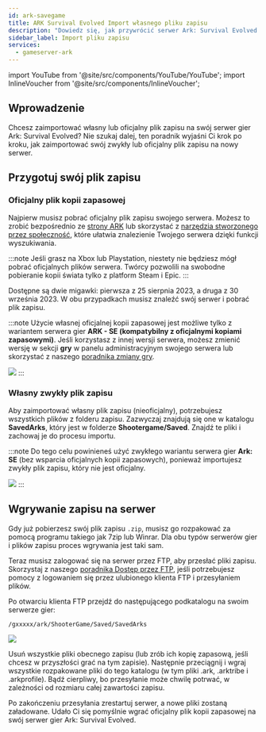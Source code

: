 ```yaml
---
id: ark-savegame
title: ARK Survival Evolved Import własnego pliku zapisu
description: "Dowiedz się, jak przywrócić serwer Ark: Survival Evolved za pomocą oficjalnych lub własnych kopii zapasowych, aby zapewnić płynną kontynuację rozgrywki → Sprawdź teraz"
sidebar_label: Import pliku zapisu
services:
  - gameserver-ark
---
```


import YouTube from '@site/src/components/YouTube/YouTube';
import InlineVoucher from '@site/src/components/InlineVoucher';

## Wprowadzenie

Chcesz zaimportować własny lub oficjalny plik zapisu na swój serwer gier Ark: Survival Evolved? Nie szukaj dalej, ten poradnik wyjaśni Ci krok po kroku, jak zaimportować swój zwykły lub oficjalny plik zapisu na nowy serwer.

<YouTube videoId="lvIIVOhAUjo" imageSrc="https://screensaver01.zap-hosting.com/index.php/s/riyYaWCc4562mTS/preview" title="Jak zdobyć serwer ARK:SE z oficjalnymi kopiami zapasowymi serwera" description="Wolisz zobaczyć wszystko w akcji, żeby lepiej zrozumieć? Mamy to! Zanurz się w naszym wideo, które wszystko Ci wyjaśni. Niezależnie czy się spieszysz, czy po prostu wolisz chłonąć informacje w najbardziej angażujący sposób!"/>

<InlineVoucher />

## Przygotuj swój plik zapisu

### Oficjalny plik kopii zapasowej

Najpierw musisz pobrać oficjalny plik zapisu swojego serwera. Możesz to zrobić bezpośrednio ze [strony ARK](https://survivetheark.com/index.php?/server-backups/) lub skorzystać z [narzędzia stworzonego przez społeczność](https://arkutils.netlify.app/tools/officialdownload), które ułatwia znalezienie Twojego serwera dzięki funkcji wyszukiwania.

:::note
Jeśli grasz na Xbox lub Playstation, niestety nie będziesz mógł pobrać oficjalnych plików serwera. Twórcy pozwolili na swobodne pobieranie kopii świata tylko z platform Steam i Epic.
:::

Dostępne są dwie migawki: pierwsza z 25 sierpnia 2023, a druga z 30 września 2023. W obu przypadkach musisz znaleźć swój serwer i pobrać plik zapisu.

:::note
Użycie własnej oficjalnej kopii zapasowej jest możliwe tylko z wariantem serwera gier **ARK - SE (kompatybilny z oficjalnymi kopiami zapasowymi)**. Jeśli korzystasz z innej wersji serwera, możesz zmienić wersję w sekcji **gry** w panelu administracyjnym swojego serwera lub skorzystać z naszego [poradnika zmiany gry](gameserver-gameswitch.md).

![](https://github.com/zaphosting/docs/assets/42719082/8f2ac8fa-2b23-4738-8d95-87c289e9d98a)
:::



### Własny zwykły plik zapisu

Aby zaimportować własny plik zapisu (nieoficjalny), potrzebujesz wszystkich plików z folderu zapisu. Zazwyczaj znajdują się one w katalogu **SavedArks**, który jest w folderze **Shootergame/Saved**. Znajdź te pliki i zachowaj je do procesu importu.

:::note
Do tego celu powinieneś użyć zwykłego wariantu serwera gier **Ark: SE** (bez wsparcia oficjalnych kopii zapasowych), ponieważ importujesz zwykły plik zapisu, który nie jest oficjalny.

![](https://github.com/zaphosting/docs/assets/42719082/43a6f039-778b-471f-82c8-91f1b8644a33)
:::



## Wgrywanie zapisu na serwer

Gdy już pobierzesz swój plik zapisu `.zip`, musisz go rozpakować za pomocą programu takiego jak 7zip lub Winrar. Dla obu typów serwerów gier i plików zapisu proces wgrywania jest taki sam.

Teraz musisz zalogować się na serwer przez FTP, aby przesłać pliki zapisu. Skorzystaj z naszego [poradnika Dostęp przez FTP](gameserver-ftpaccess.md), jeśli potrzebujesz pomocy z logowaniem się przez ulubionego klienta FTP i przesyłaniem plików.

Po otwarciu klienta FTP przejdź do następującego podkatalogu na swoim serwerze gier:
```
/gxxxxx/ark/ShooterGame/Saved/SavedArks
```

![](https://github.com/zaphosting/docs/assets/42719082/92ca6e48-346e-4f3c-80e2-972421d1f73f)

Usuń wszystkie pliki obecnego zapisu (lub zrób ich kopię zapasową, jeśli chcesz w przyszłości grać na tym zapisie). Następnie przeciągnij i wgraj wszystkie rozpakowane pliki do tego katalogu (w tym pliki .ark, .arktribe i .arkprofile). Bądź cierpliwy, bo przesyłanie może chwilę potrwać, w zależności od rozmiaru całej zawartości zapisu.

Po zakończeniu przesyłania zrestartuj serwer, a nowe pliki zostaną załadowane. Udało Ci się pomyślnie wgrać oficjalny plik kopii zapasowej na swój serwer gier Ark: Survival Evolved.

<InlineVoucher />